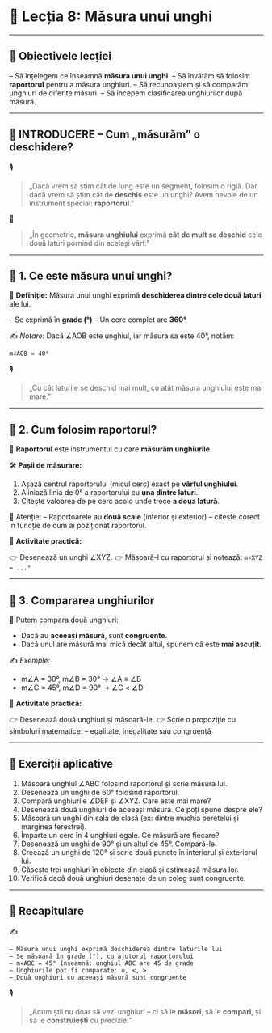 # 📘 Lecția 8: Măsura unui unghi

------

## 🎯 Obiectivele lecției

– Să înțelegem ce înseamnă **măsura unui unghi**.
 – Să învățăm să folosim **raportorul** pentru a măsura unghiuri.
 – Să recunoaștem și să comparăm unghiuri de diferite măsuri.
 – Să începem clasificarea unghiurilor după măsură.

------

## 🔔 INTRODUCERE – Cum „măsurăm” o deschidere?

🎙️

> „Dacă vrem să știm cât de lung este un segment, folosim o riglă.
>  Dar dacă vrem să știm cât de **deschis** este un unghi?
>  Avem nevoie de un instrument special: **raportorul**.”

🧠

> „În geometrie, **măsura unghiului** exprimă **cât de mult se deschid** cele două laturi pornind din același vârf.”

------

## 🔹 1. Ce este măsura unui unghi?

🎯 **Definiție:**
 Măsura unui unghi exprimă **deschiderea dintre cele două laturi** ale lui.

– Se exprimă în **grade (°)**
 – Un cerc complet are **360°**

✍️ *Notare:*
 Dacă ∠AOB este unghiul, iar măsura sa este 40°, notăm:

```
m∠AOB = 40°
```

🎙️

> „Cu cât laturile se deschid mai mult, cu atât măsura unghiului este mai mare.”

------

## 🔹 2. Cum folosim raportorul?

📌 **Raportorul** este instrumentul cu care **măsurăm unghiurile**.

🛠️ **Pașii de măsurare:**

1. Așază centrul raportorului (micul cerc) exact pe **vârful unghiului**.
2. Aliniază linia de 0° a raportorului cu **una dintre laturi**.
3. Citește valoarea de pe cerc acolo unde trece **a doua latură**.

🎯 Atenție:
 – Raportoarele au **două scale** (interior și exterior) – citește corect în funcție de cum ai poziționat raportorul.

📌 **Activitate practică:**

👉 Desenează un unghi ∠XYZ.
 👉 Măsoară-l cu raportorul și notează: `m∠XYZ = ...°`

------

## 🔹 3. Compararea unghiurilor

🧠 Putem compara două unghiuri:

- Dacă au **aceeași măsură**, sunt **congruente**.
- Dacă unul are măsură mai mică decât altul, spunem că este **mai ascuțit**.

✍️ *Exemple:*

- m∠A = 30°, m∠B = 30° → ∠A ≡ ∠B
- m∠C = 45°, m∠D = 90° → ∠C < ∠D

📌 **Activitate practică:**

👉 Desenează două unghiuri și măsoară-le.
 👉 Scrie o propoziție cu simboluri matematice:
 – egalitate, inegalitate sau congruență

------

## 🧪 Exerciții aplicative

1. Măsoară unghiul ∠ABC folosind raportorul și scrie măsura lui.
2. Desenează un unghi de 60° folosind raportorul.
3. Compară unghiurile ∠DEF și ∠XYZ. Care este mai mare?
4. Desenează două unghiuri de aceeași măsură. Ce poți spune despre ele?
5. Măsoară un unghi din sala de clasă (ex: dintre muchia peretelui și marginea ferestrei).
6. Împarte un cerc în 4 unghiuri egale. Ce măsură are fiecare?
7. Desenează un unghi de 90° și un altul de 45°. Compară-le.
8. Creează un unghi de 120° și scrie două puncte în interiorul și exteriorul lui.
9. Găsește trei unghiuri în obiecte din clasă și estimează măsura lor.
10. Verifică dacă două unghiuri desenate de un coleg sunt congruente.

------

## 🔁 Recapitulare

✍️

```
– Măsura unui unghi exprimă deschiderea dintre laturile lui  
– Se măsoară în grade (°), cu ajutorul raportorului  
– m∠ABC = 45° înseamnă: unghiul ABC are 45 de grade  
– Unghiurile pot fi comparate: ≡, <, >  
– Două unghiuri cu aceeași măsură sunt congruente
```

🎙️

> „Acum știi nu doar să vezi unghiuri – ci să le **măsori**, să le **compari**, și să le **construiești** cu precizie!”


